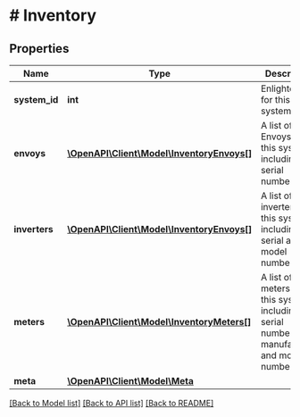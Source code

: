 # # Inventory

## Properties

Name | Type | Description | Notes
------------ | ------------- | ------------- | -------------
**system_id** | **int** | Enlighten ID for this system. |
**envoys** | [**\OpenAPI\Client\Model\InventoryEnvoys[]**](InventoryEnvoys.md) | A list of Envoys on this system, including serial number. | [optional]
**inverters** | [**\OpenAPI\Client\Model\InventoryEnvoys[]**](InventoryEnvoys.md) | A list of inverters on this system, including serial and model numbers. |
**meters** | [**\OpenAPI\Client\Model\InventoryMeters[]**](InventoryMeters.md) | A list of meters on this system, including serial number, manufacturer, and model number. |
**meta** | [**\OpenAPI\Client\Model\Meta**](Meta.md) |  |

[[Back to Model list]](../../README.md#models) [[Back to API list]](../../README.md#endpoints) [[Back to README]](../../README.md)
